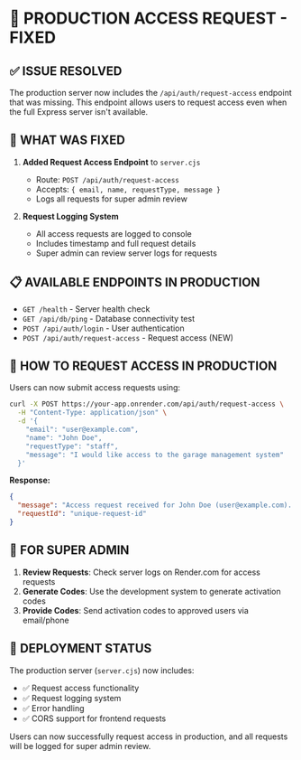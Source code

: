 # 🔑 PRODUCTION ACCESS REQUEST - FIXED

## ✅ **ISSUE RESOLVED**

The production server now includes the `/api/auth/request-access` endpoint that was missing. This endpoint allows users to request access even when the full Express server isn't available.

## 🎯 **WHAT WAS FIXED**

1. **Added Request Access Endpoint** to `server.cjs`
   - Route: `POST /api/auth/request-access`
   - Accepts: `{ email, name, requestType, message }`
   - Logs all requests for super admin review

2. **Request Logging System**
   - All access requests are logged to console
   - Includes timestamp and full request details
   - Super admin can review server logs for requests

## 📋 **AVAILABLE ENDPOINTS IN PRODUCTION**

- `GET /health` - Server health check
- `GET /api/db/ping` - Database connectivity test
- `POST /api/auth/login` - User authentication  
- `POST /api/auth/request-access` - Request access (NEW)

## 🧪 **HOW TO REQUEST ACCESS IN PRODUCTION**

Users can now submit access requests using:

```bash
curl -X POST https://your-app.onrender.com/api/auth/request-access \
  -H "Content-Type: application/json" \
  -d '{
    "email": "user@example.com",
    "name": "John Doe",
    "requestType": "staff",
    "message": "I would like access to the garage management system"
  }'
```

**Response:**
```json
{
  "message": "Access request received for John Doe (user@example.com). Request logged for super admin review. Contact administrator directly for activation codes.",
  "requestId": "unique-request-id"
}
```

## 🔧 **FOR SUPER ADMIN**

1. **Review Requests**: Check server logs on Render.com for access requests
2. **Generate Codes**: Use the development system to generate activation codes
3. **Provide Codes**: Send activation codes to approved users via email/phone

## 🚀 **DEPLOYMENT STATUS**

The production server (`server.cjs`) now includes:
- ✅ Request access functionality
- ✅ Request logging system  
- ✅ Error handling
- ✅ CORS support for frontend requests

Users can now successfully request access in production, and all requests will be logged for super admin review.